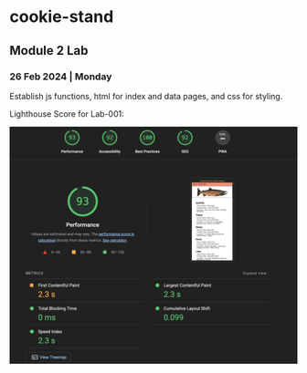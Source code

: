# cookie-stand

## Module 2 Lab

### 26 Feb 2024 | Monday
Establish js functions, html for index and data pages, and css for styling. 

Lighthouse Score for Lab-001:

![Lighthouse Score](./img/Lighthouse26FEB2024.png)